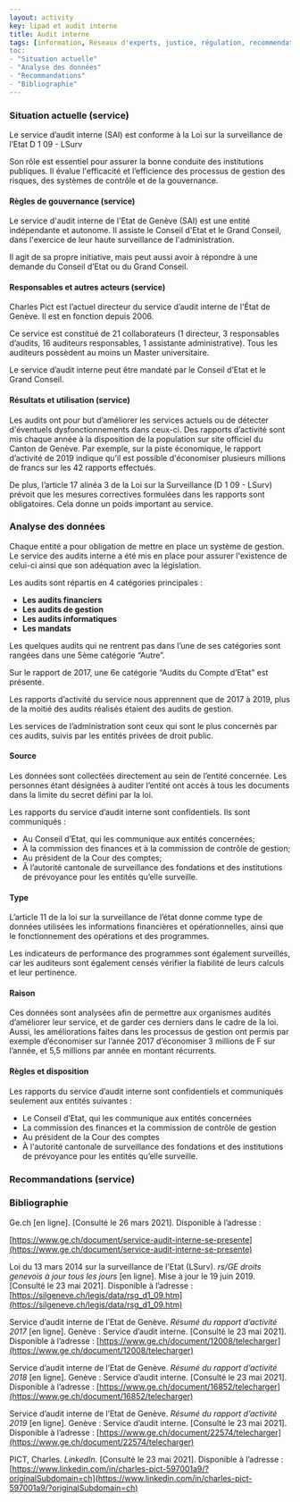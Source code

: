 ```yaml
---
layout: activity
key: lipad et audit interne
title: Audit interne
tags: [information, Réseaux d'experts, justice, régulation, recommendations]
toc:
- "Situation actuelle"
- "Analyse des données"
- "Recommandations"
- "Bibliographie"
---
```


### Situation actuelle (service)

Le service d’audit interne (SAI) est conforme à la Loi sur la surveillance de l’Etat D 1 09 - LSurv

Son rôle est essentiel pour assurer la bonne conduite des institutions publiques. Il évalue l'efficacité et l’efficience des processus de gestion des risques, des systèmes de contrôle et de la gouvernance.

#### Règles de gouvernance (service)

Le service d'audit interne de l'Etat de Genève (SAI) est une entité indépendante et autonome. Il assiste le Conseil d'Etat et le Grand Conseil, dans l'exercice de leur haute surveillance de l'administration.

Il agit de sa propre initiative, mais peut aussi avoir à répondre à une demande du Conseil d’Etat ou du Grand Conseil.

#### Responsables et autres acteurs (service)

Charles Pict est l’actuel directeur du service d’audit interne de l'État de Genève. Il est en fonction depuis 2006.

Ce service est constitué de 21 collaborateurs (1 directeur, 3 responsables d’audits, 16 auditeurs responsables, 1 assistante administrative). Tous les auditeurs possèdent au moins un Master universitaire.

Le service d’audit interne peut être mandaté par le Conseil d’Etat et le Grand Conseil.

#### Résultats et utilisation (service)

Les audits ont pour but d’améliorer les services actuels ou de détecter d'éventuels dysfonctionnements dans ceux-ci. Des rapports d’activité sont mis chaque année à la disposition de la population sur site officiel du Canton de Genève. Par exemple, sur la piste économique, le rapport d’activité de 2019 indique qu’il est possible d'économiser plusieurs millions de francs sur les 42 rapports effectués. 

De plus, l’article 17 alinéa 3 de la Loi sur la Surveillance (D 1 09 - LSurv) prévoit que les mesures correctives formulées dans les rapports sont obligatoires. Cela donne un poids important au service.

### Analyse des données

Chaque entité a pour obligation de mettre en place un système de gestion. Le service des audits interne a été mis en place pour assurer l'existence de celui-ci ainsi que son adéquation avec la législation.

Les audits sont répartis en 4 catégories principales :
-   **Les audits financiers**
-   **Les audits de gestion**
-   **Les audits informatiques**
-   **Les mandats**

Les quelques audits qui ne rentrent pas dans l’une de ses catégories sont rangées dans une 5ème catégorie “Autre”.

Sur le rapport de 2017, une 6e catégorie “Audits du Compte d’Etat” est présente.

Les rapports d’activité du service nous apprennent que de 2017 à 2019, plus de la moitié des audits réalisés étaient des audits de gestion.

Les services de l’administration sont ceux qui sont le plus concernés par ces audits, suivis par les entités privées de droit public.

#### Source

Les données sont collectées directement au sein de l’entité concernée. Les personnes étant désignées à auditer l’entité ont accès à tous les documents dans la limite du secret défini par la loi. 

Les rapports du service d’audit interne sont confidentiels. Ils sont communiqués :  
- Au Conseil d’Etat, qui les communique aux entités concernées;
- À la commission des finances et à la commission de contrôle de gestion;
- Au président de la Cour des comptes;
 - À l’autorité cantonale de surveillance des fondations et des institutions de prévoyance pour les entités qu’elle surveille.

#### Type

L’article 11 de la loi sur la surveillance de l’état donne comme type de données utilisées les informations financières et opérationnelles, ainsi que le fonctionnement des opérations et des programmes.

Les indicateurs de performance des programmes sont également surveillés, car les auditeurs sont également censés vérifier la fiabilité de leurs calculs et leur pertinence.

#### Raison

Ces données sont analysées afin de permettre aux organismes audités d’améliorer leur service, et de garder ces derniers dans le cadre de la loi.
Aussi, les améliorations faites dans les processus de gestion ont permis par exemple d’économiser sur l’année 2017 d’économiser 3 millions de F sur l’année, et 5,5 millions par année en montant récurrents.

#### Règles et disposition

Les rapports du service d’audit interne sont confidentiels et communiqués seulement aux entités suivantes : 
- Le Conseil d’Etat, qui les communique aux entités concernées
- La commission des finances et la commission de contrôle de gestion
- Au président de la Cour des comptes
- À l'autorité cantonale de surveillance des fondations et des institutions de prévoyance pour les entités qu’elle surveille.

### Recommandations (service)

  

### Bibliographie
Ge.ch [en ligne]. [Consulté le 26 mars 2021]. Disponible à l’adresse :

[https://www.ge.ch/document/service-audit-interne-se-presente](https://www.ge.ch/document/service-audit-interne-se-presente)

  

Loi du 13 mars 2014 sur la surveillance de l'Etat (LSurv). *rs/GE droits genevois à jour tous les jours* [en ligne]. Mise à jour le 19 juin 2019. [Consulté le 23 mai 2021]. Disponible à l’adresse : [https://silgeneve.ch/legis/data/rsg_d1_09.htm](https://silgeneve.ch/legis/data/rsg_d1_09.htm)

  

Service d’audit interne de l’Etat de Genève. *Résumé du  rapport d’activité 2017* [en ligne]. Genève : Service d’audit interne. [Consulté le 23 mai 2021]. Disponible à l’adresse : [https://www.ge.ch/document/12008/telecharger](https://www.ge.ch/document/12008/telecharger)

  

Service d’audit interne de l’Etat de Genève. *Résumé du  rapport d’activité 2018* [en ligne]. Genève : Service d’audit interne. [Consulté le 23 mai 2021]. Disponible à l’adresse : [https://www.ge.ch/document/16852/telecharger](https://www.ge.ch/document/16852/telecharger)

  

Service d’audit interne de l’Etat de Genève. *Résumé du  rapport d’activité 2019* [en ligne]. Genève : Service d’audit interne. [Consulté le 23 mai 2021]. Disponible à l’adresse : [https://www.ge.ch/document/22574/telecharger](https://www.ge.ch/document/22574/telecharger)

  

PICT, Charles. *LinkedIn.* [Consulté le 23 mai 2021]. Disponible à l’adresse : [https://www.linkedin.com/in/charles-pict-597001a9/?originalSubdomain=ch](https://www.linkedin.com/in/charles-pict-597001a9/?originalSubdomain=ch)

